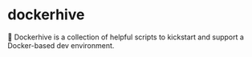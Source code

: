 # dockerhive
🐝 Dockerhive is a collection of helpful scripts to kickstart and support a Docker-based dev environment.
